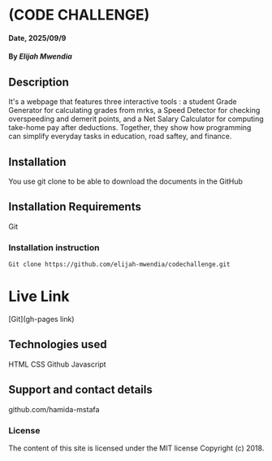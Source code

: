 # (CODE CHALLENGE)

#### Date, 2025/09/9

#### By *Elijah Mwendia*

## Description
It's a webpage that features three interactive tools : a student Grade Generator for calculating grades from mrks, 
a Speed Detector for checking overspeeding and demerit points, 
and a Net Salary Calculator for computing take-home pay after deductions.
Together, they show how programming can simplify everyday tasks in education, road saftey, and finance.

## Installation
You use git clone to be able to download the documents in the GitHub

## Installation Requirements
Git

### Installation instruction
```
Git clone https://github.com/elijah-mwendia/codechallenge.git

```

# Live Link
[Git](gh-pages link)

## Technologies used
HTML
CSS
Github
Javascript

## Support and contact details
github.com/hamida-mstafa

### License
The content of this site is licensed under the MIT license
Copyright (c) 2018.




















